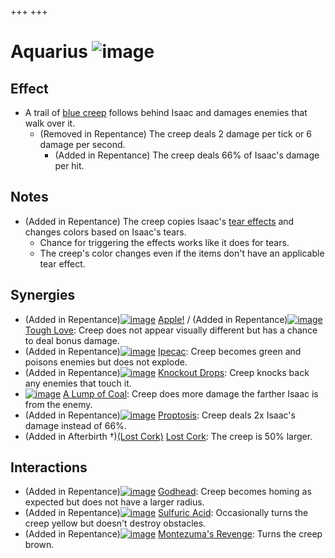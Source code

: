 +++
+++

 # Aquarius ![image](/image/Aquarius.png) 

Effect
--------


* A trail of [blue creep](/wiki/Blue_creep "Blue creep") follows behind Isaac and damages enemies that walk over it.
	+ (Removed in Repentance) The creep deals 2 damage per tick or 6 damage per second.
		- (Added in Repentance) The creep deals 66% of Isaac's damage per hit.


Notes
-------


* (Added in Repentance) The creep copies Isaac's [tear effects](/wiki/Tear_effects "Tear effects") and changes colors based on Isaac's tears.
	+ Chance for triggering the effects works like it does for tears.
	+ The creep's color changes even if the items don't have an applicable tear effect.


Synergies
-----------


* (Added in Repentance)[![image](/image/Apple!.png)](/wiki/Apple! "Apple!") [Apple!](/wiki/Apple! "Apple!") / (Added in Repentance)[![image](/image/Tough_Love.png)](/wiki/Tough_Love "Tough Love") [Tough Love](/wiki/Tough_Love "Tough Love"): Creep does not appear visually different but has a chance to deal bonus damage.
* (Added in Repentance)[![image](/image/Ipecac.png)](/wiki/Ipecac "Ipecac") [Ipecac](/wiki/Ipecac "Ipecac"): Creep becomes green and poisons enemies but does not explode.
* (Added in Repentance)[![image](/image/Knockout_Drops.png)](/wiki/Knockout_Drops "Knockout Drops") [Knockout Drops](/wiki/Knockout_Drops "Knockout Drops"): Creep knocks back any enemies that touch it.
* [![image](/image/A_Lump_of_Coal.png)](/wiki/A_Lump_of_Coal "A Lump of Coal") [A Lump of Coal](/wiki/A_Lump_of_Coal "A Lump of Coal"): Creep does more damage the farther Isaac is from the enemy.
* (Added in Repentance)[![image](/image/Proptosis.png)](/wiki/Proptosis "Proptosis") [Proptosis](/wiki/Proptosis "Proptosis"): Creep deals 2x Isaac's damage instead of 66%.
* (Added in Afterbirth †)[(Lost Cork)](/wiki/Lost_Cork "Lost Cork") [Lost Cork](/wiki/Lost_Cork "Lost Cork"): The creep is 50% larger.


Interactions
--------------


* (Added in Repentance)[![image](/image/Godhead.png)](/wiki/Godhead "Godhead") [Godhead](/wiki/Godhead "Godhead"): Creep becomes homing as expected but does not have a larger radius.
* (Added in Repentance)[![image](/image/Sulfuric_Acid.png)](/wiki/Sulfuric_Acid "Sulfuric Acid") [Sulfuric Acid](/wiki/Sulfuric_Acid "Sulfuric Acid"): Occasionally turns the creep yellow but doesn't destroy obstacles.
* (Added in Repentance)[![image](/image/Montezuma%27s_Revenge.png)](/wiki/Montezuma%27s_Revenge "Montezuma's Revenge") [Montezuma's Revenge](/wiki/Montezuma%27s_Revenge "Montezuma's Revenge"): Turns the creep brown.


